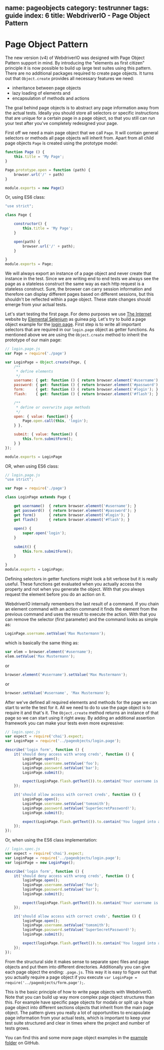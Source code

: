 name: pageobjects
category: testrunner
tags: guide
index: 6
title: WebdriverIO - Page Object Pattern
---

Page Object Pattern
===================

The new version (v4) of WebdriverIO was designed with Page Object Pattern support in mind. By introducing the "elements as first citizen" principle it is now possible to build up large test suites using this pattern. There are no additional packages required to create page objects. It turns out that `Object.create` provides all necessary features we need:

- inheritance between page objects
- lazy loading of elements and
- encapsulation of methods and actions

The goal behind page objects is to abstract any page information away from the actual tests. Ideally you should store all selectors or specific instructions that are unique for a certain page in a page object, so that you still can run your test after you've completely redesigned your page.

First off we need a main page object that we call `Page`. It will contain general selectors or methods all page objects will inherit from. Apart from all child page objects `Page` is created using the prototype model:

```js
function Page () {
    this.title = 'My Page';
}

Page.prototype.open = function (path) {
    browser.url('/' + path)
}

module.exports = new Page()
```
Or, using ES6 class:
```js
"use strict";

class Page {

	constructor() {
		this.title = 'My Page';
	}

	open(path) {
		browser.url('/' + path);
	}

}
module.exports = Page;
```

We will always export an instance of a page object and never create that instance in the test. Since we are writing end to end tests we always see the page as a stateless construct the same way as each http request is a stateless construct. Sure, the browser can carry session information and therefore can display different pages based on different sessions, but this shouldn't be reflected within a page object. These state changes should emerge from your actual tests.

Let's start testing the first page. For demo purposes we use [The Internet](http://the-internet.herokuapp.com) website by [Elemental Selenium](http://elementalselenium.com/) as guinea pig. Let's try to build a page object example for the [login page](http://the-internet.herokuapp.com/login). First step is to write all important selectors that are required in our `login.page` object as getter functions. As mentioned above we are using the `Object.create` method to inherit the prototype of our main page:

```js
// login.page.js
var Page = require('./page')

var LoginPage = Object.create(Page, {
    /**
     * define elements
     */
    username: { get: function () { return browser.element('#username'); } },
    password: { get: function () { return browser.element('#password'); } },
    form:     { get: function () { return browser.element('#login'); } },
    flash:    { get: function () { return browser.element('#flash'); } },

    /**
     * define or overwrite page methods
     */
    open: { value: function() {
        Page.open.call(this, 'login');
    } },

    submit: { value: function() {
        this.form.submitForm();
    } }
});

module.exports = LoginPage
```
OR, when using ES6 class:

```js
// login.page.js
"use strict";

var Page = require('./page')

class LoginPage extends Page {

    get username()  { return browser.element('#username'); }
    get password()  { return browser.element('#password'); }
    get form()      { return browser.element('#login'); }
    get flash()     { return browser.element('#flash'); }
    
    open() {
        super.open('login');
    }
    
    submit() {
        this.form.submitForm();
    }
    
}
module.exports = LoginPage;
```
Defining selectors in getter functions might look a bit verbose but it is really useful. These functions get evaluated when you actually access the property and not when you generate the object. With that you always request the element before you do an action on it.

WebdriverIO internally remembers the last result of a command. If you chain an element command with an action command it finds the element from the previous command and uses the result to execute the action. With that you can remove the selector (first parameter) and the command looks as simple as:

```js
LoginPage.username.setValue('Max Mustermann');
```

which is basically the same thing as:

```js
var elem = browser.element('#username');
elem.setValue('Max Mustermann');
```

or

```js
browser.element('#username').setValue('Max Mustermann');
```

or

```js
browser.setValue('#username', 'Max Mustermann');
```

After we've defined all required elements and methods for the page we can start to write the test for it. All we need to do to use the page object is to require it and that's it. The `Object.create` method returns an instance of that page so we can start using it right away. By adding an additional assertion framework you can make your tests even more expressive:

```js
// login.spec.js
var expect = require('chai').expect;
var LoginPage = require('../pageobjects/login.page');

describe('login form', function () {
    it('should deny access with wrong creds', function () {
        LoginPage.open();
        LoginPage.username.setValue('foo');
        LoginPage.password.setValue('bar');
        LoginPage.submit();

        expect(LoginPage.flash.getText()).to.contain('Your username is invalid!');
    });

    it('should allow access with correct creds', function () {
        LoginPage.open();
        LoginPage.username.setValue('tomsmith');
        LoginPage.password.setValue('SuperSecretPassword!');
        LoginPage.submit();

        expect(LoginPage.flash.getText()).to.contain('You logged into a secure area!');
    });
});
```
Or, when using the ES6 class implementation:

```js
// login.spec.js
var expect = require('chai').expect;
var LoginPage = require('../pageobjects/login.page');
var loginPage = new LoginPage();

describe('login form', function () {
    it('should deny access with wrong creds', function () {
        loginPage.open();
        loginPage.username.setValue('foo');
        loginPage.password.setValue('bar');
        loginPage.submit();

        expect(loginPage.flash.getText()).to.contain('Your username is invalid!');
    });

    it('should allow access with correct creds', function () {
        loginPage.open();
        loginPage.username.setValue('tomsmith');
        loginPage.password.setValue('SuperSecretPassword!');
        loginPage.submit();

        expect(loginPage.flash.getText()).to.contain('You logged into a secure area!');
    });
});
```

From the structural side it makes sense to separate spec files and page objects and put them into different directories. Additionally you can give each page object the ending: `.page.js`. This way it is easy to figure out that you actually require a page object if you execute `var LoginPage = require('../pageobjects/form.page');`.

This is the basic principle of how to write page objects with WebdriverIO. Note that you can build up way more complex page object structures than this. For example have specific page objects for modals or split up a huge page object into different sections objects that inherit from the main page object. The pattern gives you really a lot of opportunities to encapsulate page information from your actual tests, which is important to keep your test suite structured and clear in times where the project and number of tests grows.

You can find this and some more page object examples in the [example folder](https://github.com/webdriverio/webdriverio/tree/master/examples/pageobject) on GitHub.
